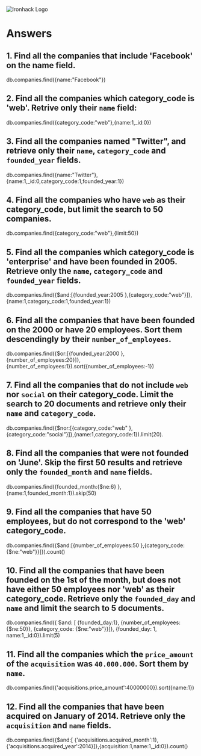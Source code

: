 ![Ironhack Logo](https://i.imgur.com/1QgrNNw.png)

# Answers

## 1. Find all the companies that include 'Facebook' on the **name** field.

  db.companies.find({name:"Facebook"})

 
 ## 2. Find all the companies which **category_code** is 'web'. Retrive only their `name` field:

db.companies.find({category_code:"web"},{name:1,_id:0})


## 3. Find all the companies named "Twitter", and retrieve only their `name`, `category_code` and `founded_year` fields.
db.companies.find({name:"Twitter"},{name:1,_id:0,category_code:1,founded_year:1})

## 4. Find all the companies who have `web` as their **category_code**, but limit the search to 50 companies.
db.companies.find({category_code:"web"},{limit:50})

## 5. Find all the companies which **category_code** is 'enterprise' and have been founded in 2005. Retrieve only the `name`, `category_code` and `founded_year` fields.
db.companies.find({$and:[{founded_year:2005 },{category_code:"web"}]},{name:1,category_code:1,founded_year:1})

## 6. Find all the companies that have been **founded** on the 2000 or have 20 **employees**. Sort them descendingly by their `number_of_employees`.
db.companies.find({$or:[{founded_year:2000 },{number_of_employees:20}]},{number_of_employees:1}).sort({number_of_employees:-1})

## 7. Find all the companies that do not include `web` nor `social` on their **category_code**. Limit the search to 20 documents and retrieve only their `name` and `category_code`.
db.companies.find({$nor:[{category_code:"web" },{category_code:"social"}]},{name:1,category_code:1}).limit(20).
## 8. Find all the companies that were not **founded** on 'June'. Skip the first 50 results and retrieve only the `founded_month` and `name` fields.
 db.companies.find({founded_month:{$ne:6} },{name:1,founded_month:1}).skip(50)
## 9. Find all the companies that have 50 employees, but do not correspond to the 'web' **category_code**. 
db.companies.find({$and:[{number_of_employees:50 },{category_code:{$ne:"web"}}]}).count()

## 10. Find all the companies that have been founded on the 1st of the month, but does not have either 50 employees nor 'web' as their **category_code**. Retrieve only the `founded_day` and `name` and limit the search to 5 documents.
db.companies.find({ $and: [ {founded_day:1}, {number_of_employees: {$ne:50}}, {category_code: {$ne:"web"}}]}, {founded_day: 1, name:1,_id:0}).limit(5)

## 11. Find all the companies which the `price_amount` of the `acquisition` was **`40.000.000`**. Sort them by `name`.
db.companies.find({'acquisitions.price_amount':40000000}).sort({name:1})
## 12. Find all the companies that have been acquired on January of 2014. Retrieve only the `acquisition` and `name` fields.
db.companies.find({$and:[ {'acquisitions.acquired_month':1},{'acquisitions.acquired_year':2014}]},{acquisition:1,name:1,_id:0}).count()

